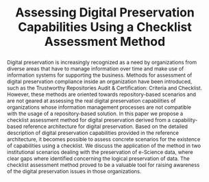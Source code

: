---
abstract: 'Digital preservation is increasingly recognized as a need by organizations
  from diverse areas that have to manage information over time and make use of information
  systems for supporting the business. Methods for assessment of digital preservation
  compliance inside an organization have been introduced, such as the Trustworthy
  Repositories Audit & Certification: Criteria and Checklist. However, these methods
  are oriented towards repository-based scenarios and are not geared at assessing
  the real digital preservation capabilities of organizations whose information management
  processes are not compatible with the usage of a repository-based solution. In this
  paper we propose a checklist assessment method for digital preservation derived
  from a capability-based reference architecture for digital preservation. Based on
  the detailed description of digital preservation capabilities provided in the reference
  architecture, it becomes possible to assess concrete scenarios for the existence
  of capabilities using a checklist. We discuss the application of the method in two
  institutional scenarios dealing with the preservation of e-Science data, where clear
  gaps where identified concerning the logical preservation of data. The checklist
  assessment method proved to be a valuable tool for raising awareness of the digital
  preservation issues in those organizations.'
creators:
- Antunes, Goncalo
- Becker, Christoph
- Borbinha, Jose
- Proenca, Diogo
- Barateiro, Jose
- Vieira, Ricardo
date: null
document_url: https://services.phaidra.univie.ac.at/api/object/o:293865/download
grand_parent: iPRES
institutions: []
keywords:
- ischool
- toronto
- canada
- repository audit and certification
- trust
- digital preservation
- reference architecture
- checklist assessment
landing_page_url: https://phaidra.univie.ac.at/o:293865
language: eng
layout: publication
license: CC BY-NC-SA 3.0 AT
notes_url: null
parent: iPRES 2012
publication_type: paper
size: 984759
slides_url: null
source_name: iPRES
stream_url: null
title: Assessing Digital Preservation Capabilities Using a Checklist Assessment Method
year: 2012
---